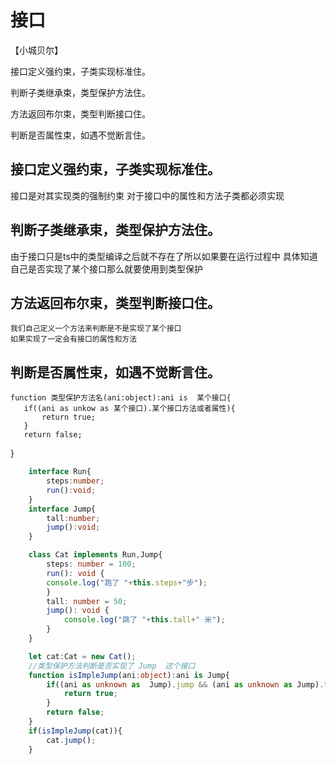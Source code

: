 # 接口

【小城贝尔】

接口定义强约束，子类实现标准住。

判断子类继承束，类型保护方法住。

方法返回布尔束，类型判断接口住。

判断是否属性束，如遇不觉断言住。


## 接口定义强约束，子类实现标准住。
   接口是对其实现类的强制约束 
   对于接口中的属性和方法子类都必须实现
## 判断子类继承束，类型保护方法住。
   由于接口只是ts中的类型编译之后就不存在了所以如果要在运行过程中
   具体知道自己是否实现了某个接口那么就要使用到类型保护
## 方法返回布尔束，类型判断接口住。
    我们自己定义一个方法来判断是不是实现了某个接口
    如果实现了一定会有接口的属性和方法
## 判断是否属性束，如遇不觉断言住。
    function 类型保护方法名(ani:object):ani is  某个接口{
       if((ani as unkow as 某个接口).某个接口方法或者属性){
           return true;
       }
       return false;
   }


```ts
    interface Run{
        steps:number;
        run():void;
    }
    interface Jump{
        tall:number;
        jump():void;
    }

    class Cat implements Run,Jump{
        steps: number = 100;
        run(): void {
        console.log("跑了 "+this.steps+"步");
        }
        tall: number = 50;
        jump(): void {
            console.log("跳了 "+this.tall+" 米");
        }
    }

    let cat:Cat = new Cat();
    //类型保护方法判断是否实现了 Jump  这个接口
    function isImpleJump(ani:object):ani is Jump{
        if((ani as unknown as  Jump).jump && (ani as unknown as Jump).tall){
            return true;
        }
        return false;
    }
    if(isImpleJump(cat)){
        cat.jump();
    }
```